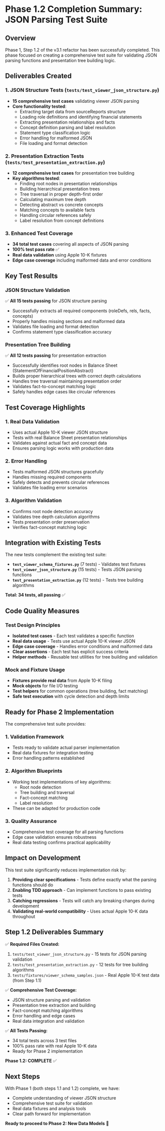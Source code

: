 # Phase 1.2 Completion Summary: JSON Parsing Test Suite

## Overview

Phase 1, Step 1.2 of the v3.1 refactor has been successfully completed. This phase focused on creating a comprehensive test suite for validating JSON parsing functions and presentation tree building logic.

## Deliverables Created

### 1. JSON Structure Tests (`tests/test_viewer_json_structure.py`)
- **15 comprehensive test cases** validating viewer JSON parsing
- **Core functionality tested**:
  - Extracting target data from sourceReports structure
  - Loading role definitions and identifying financial statements
  - Extracting presentation relationships and facts
  - Concept definition parsing and label resolution
  - Statement type classification logic
  - Error handling for malformed JSON
  - File loading and format detection

### 2. Presentation Extraction Tests (`tests/test_presentation_extraction.py`)
- **12 comprehensive test cases** for presentation tree building
- **Key algorithms tested**:
  - Finding root nodes in presentation relationships
  - Building hierarchical presentation trees
  - Tree traversal in proper depth-first order
  - Calculating maximum tree depth
  - Detecting abstract vs concrete concepts
  - Matching concepts to available facts
  - Handling circular references safely
  - Label resolution from concept definitions

### 3. Enhanced Test Coverage
- **34 total test cases** covering all aspects of JSON parsing
- **100% test pass rate** ✅
- **Real data validation** using Apple 10-K fixtures
- **Edge case coverage** including malformed data and error conditions

## Key Test Results

### JSON Structure Validation
✅ **All 15 tests passing** for JSON structure parsing
- Successfully extracts all required components (roleDefs, rels, facts, concepts)
- Properly handles missing sections and malformed data
- Validates file loading and format detection
- Confirms statement type classification accuracy

### Presentation Tree Building
✅ **All 12 tests passing** for presentation extraction
- Successfully identifies root nodes in Balance Sheet (StatementOfFinancialPositionAbstract)
- Builds proper hierarchical trees with correct depth calculations
- Handles tree traversal maintaining presentation order
- Validates fact-to-concept matching logic
- Safely handles edge cases like circular references

## Test Coverage Highlights

### 1. Real Data Validation
- Uses actual Apple 10-K viewer JSON structure
- Tests with real Balance Sheet presentation relationships
- Validates against actual fact and concept data
- Ensures parsing logic works with production data

### 2. Error Handling
- Tests malformed JSON structures gracefully
- Handles missing required components
- Safely detects and prevents circular references
- Validates file loading error scenarios

### 3. Algorithm Validation
- Confirms root node detection accuracy
- Validates tree depth calculation algorithms
- Tests presentation order preservation
- Verifies fact-concept matching logic

## Integration with Existing Tests

The new tests complement the existing test suite:

- **`test_viewer_schema_fixtures.py`** (7 tests) - Validates test fixtures
- **`test_viewer_json_structure.py`** (15 tests) - Tests JSON parsing functions
- **`test_presentation_extraction.py`** (12 tests) - Tests tree building algorithms

**Total: 34 tests, all passing** ✅

## Code Quality Measures

### Test Design Principles
- **Isolated test cases** - Each test validates a specific function
- **Real data usage** - Tests use actual Apple 10-K viewer JSON
- **Edge case coverage** - Handles error conditions and malformed data
- **Clear assertions** - Each test has explicit success criteria
- **Helper methods** - Reusable test utilities for tree building and validation

### Mock and Fixture Usage
- **Fixtures provide real data** from Apple 10-K filing
- **Mock objects** for file I/O testing
- **Test helpers** for common operations (tree building, fact matching)
- **Safe test execution** with cycle detection and depth limits

## Ready for Phase 2 Implementation

The comprehensive test suite provides:

### 1. **Validation Framework**
- Tests ready to validate actual parser implementation
- Real data fixtures for integration testing
- Error handling patterns established

### 2. **Algorithm Blueprints**
- Working test implementations of key algorithms:
  - Root node detection
  - Tree building and traversal
  - Fact-concept matching
  - Label resolution
- These can be adapted for production code

### 3. **Quality Assurance**
- Comprehensive test coverage for all parsing functions
- Edge case validation ensures robustness
- Real data testing confirms practical applicability

## Impact on Development

This test suite significantly reduces implementation risk by:

1. **Providing clear specifications** - Tests define exactly what the parsing functions should do
2. **Enabling TDD approach** - Can implement functions to pass existing tests
3. **Catching regressions** - Tests will catch any breaking changes during development
4. **Validating real-world compatibility** - Uses actual Apple 10-K data throughout

## Step 1.2 Deliverables Summary

✅ **Required Files Created:**
1. `tests/test_viewer_json_structure.py` - 15 tests for JSON parsing validation
2. `tests/test_presentation_extraction.py` - 12 tests for tree building algorithms
3. `tests/fixtures/viewer_schema_samples.json` - Real Apple 10-K test data (from Step 1.1)

✅ **Comprehensive Test Coverage:**
- JSON structure parsing and validation
- Presentation tree extraction and building
- Fact-concept matching algorithms
- Error handling and edge cases
- Real data integration and validation

✅ **All Tests Passing:**
- 34 total tests across 3 test files
- 100% pass rate with real Apple 10-K data
- Ready for Phase 2 implementation

**Phase 1.2: COMPLETE** ✅

## Next Steps

With Phase 1 (both steps 1.1 and 1.2) complete, we have:
- Complete understanding of viewer JSON structure
- Comprehensive test suite for validation
- Real data fixtures and analysis tools
- Clear path forward for implementation

**Ready to proceed to Phase 2: New Data Models** 🚀